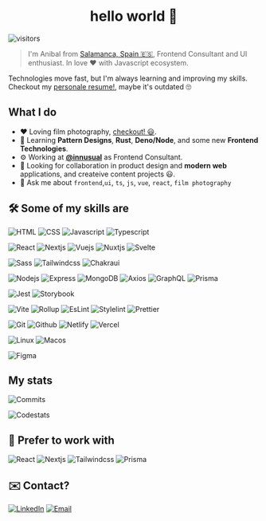 <h1 align="center">hello world 👋</h1>

![visitors](https://visitor-badge.glitch.me/badge?page_id=ansango)

> I'm Anibal from [Salamanca, Spain 🇪🇸](https://goo.gl/maps/M37ZkZBpbKoKESFz8), Frontend Consultant and UI enthusiast. In love ❤️ with Javascript ecosystem.

Technologies move fast, but I'm always learning and improving my skills. Checkout my [personale resume!](https://ansango-cv.vercel.app/), maybe it's outdated 🙄

## What I do

- :heart: Loving film photography, [checkout! 😃](https://anibalsantosgomez.com).
- 🌱 Learning **Pattern Designs**, **Rust**, **Deno/Node**, and some new **Frontend Technologies**.
- ⚙️ Working at **[@innusual](https://www.innusual.tech/)** as Frontend Consultant.
- 👯 Looking for collaboration in product design and **modern web** applications, and createive content projects 😃.
- 💬 Ask me about `frontend`,`ui`, `ts`, `js`, `vue`, `react`, `film photography`

## 🛠️ Some of my skills are

![HTML](https://img.shields.io/badge/html-e34f26?style=for-the-badge&logo=html5&logoColor=white&labelColor=101010)
![CSS](https://img.shields.io/badge/css-1572b6?style=for-the-badge&logo=css3&logoColor=white&labelColor=101010)
![Javascript](https://img.shields.io/badge/javascript-f5e90f?style=for-the-badge&logo=javascript&logoColor=white&labelColor=101010)
![Typescript](https://img.shields.io/badge/typescript-3178C6?style=for-the-badge&logo=typescript&logoColor=white&labelColor=101010)

![React](https://img.shields.io/badge/react-86d3f7?style=for-the-badge&logo=react&logoColor=white&labelColor=101010)
![Nextjs](https://img.shields.io/badge/nextjs-000000?style=for-the-badge&logo=next.js&logoColor=white&labelColor=101010)
![Vuejs](https://img.shields.io/badge/vue.js-9afcbc?style=for-the-badge&logo=vue.js&logoColor=white&labelColor=101010)
![Nuxtjs](https://img.shields.io/badge/nuxtjs-00c58e?style=for-the-badge&logo=nuxt.js&logoColor=white&labelColor=101010)
![Svelte](https://img.shields.io/badge/svelte-ff3e00?style=for-the-badge&logo=svelte&logoColor=white&labelColor=101010)

![Sass](https://img.shields.io/badge/sass-cc6699?style=for-the-badge&logo=sass&logoColor=white&labelColor=101010)
![Tailwindcss](https://img.shields.io/badge/tailwindcss-38b2ac?style=for-the-badge&logo=tailwind-css&logoColor=white&labelColor=101010)
![Chakraui](https://img.shields.io/badge/chakraui-319795?style=for-the-badge&logo=chakra-ui&logoColor=white&labelColor=101010)

![Nodejs](https://img.shields.io/badge/nodejs-339933?style=for-the-badge&logo=node.js&logoColor=white&labelColor=101010)
![Express](https://img.shields.io/badge/express-000000?style=for-the-badge&logo=express&logoColor=white&labelColor=101010)
![MongoDB](https://img.shields.io/badge/mongodb-47a248?style=for-the-badge&logo=mongodb&logoColor=white&labelColor=101010)
![Axios](https://img.shields.io/badge/axios-000000?style=for-the-badge&logo=axios&logoColor=white&labelColor=101010)
![GraphQL](https://img.shields.io/badge/graphql-e10098?style=for-the-badge&logo=graphql&logoColor=white&labelColor=101010)
![Prisma](https://img.shields.io/badge/prisma-2d3748?style=for-the-badge&logo=prisma&logoColor=white&labelColor=101010)

![Jest](https://img.shields.io/badge/jest-c21325?style=for-the-badge&logo=jest&logoColor=white&labelColor=101010)
![Storybook](https://img.shields.io/badge/storybook-ff4785?style=for-the-badge&logo=storybook&logoColor=white&labelColor=101010)

![Vite](https://img.shields.io/badge/vite-646cff?style=for-the-badge&logo=vite&logoColor=white&labelColor=101010)
![Rollup](https://img.shields.io/badge/rollup-ec4a3f?style=for-the-badge&logo=rollup.js&logoColor=white&labelColor=101010)
![EsLint](https://img.shields.io/badge/eslint-4b32c3?style=for-the-badge&logo=eslint&logoColor=white&labelColor=101010)
![Stylelint](https://img.shields.io/badge/stylelint-000000?style=for-the-badge&logo=stylelint&logoColor=white&labelColor=101010)
![Prettier](https://img.shields.io/badge/prettier-f7b93e?style=for-the-badge&logo=prettier&logoColor=white&labelColor=101010)

![Git](https://img.shields.io/badge/Git-fcaebc?style=for-the-badge&logo=git&logoColor=white&labelColor=101010)
![Github](https://img.shields.io/badge/github-181717?style=for-the-badge&logo=github&logoColor=white&labelColor=101010)
![Netlify](https://img.shields.io/badge/Netlify-aee6fc?style=for-the-badge&logo=netlify&logoColor=white&labelColor=101010)
![Vercel](https://img.shields.io/badge/Vercel-000000?style=for-the-badge&logo=vercel&logoColor=white&labelColor=101010)

![Linux](https://img.shields.io/badge/linux-e6f7ff?style=for-the-badge&logo=linux&logoColor=white&labelColor=101010)
![Macos](https://img.shields.io/badge/macos-000000?style=for-the-badge&logo=apple&logoColor=white&labelColor=101010)

![Figma](https://img.shields.io/badge/figma-f24e1e?style=for-the-badge&logo=figma&logoColor=white&labelColor=101010)

## My stats

![Commits](https://github-readme-stats.vercel.app/api?username=ansango&show_icons=true&theme=dark&include_all_commits=true&count_private=true)

![Codestats](https://github-readme-stats.vercel.app/api/top-langs/?username=ansango&layout=compact&theme=dark&langs_count=7)

## 🖤 Prefer to work with

![React](https://img.shields.io/badge/react-86d3f7?style=for-the-badge&logo=react&logoColor=white&labelColor=101010)
![Nextjs](https://img.shields.io/badge/nextjs-000000?style=for-the-badge&logo=next.js&logoColor=white&labelColor=101010)
![Tailwindcss](https://img.shields.io/badge/tailwindcss-38b2ac?style=for-the-badge&logo=tailwind-css&logoColor=white&labelColor=101010)
![Prisma](https://img.shields.io/badge/prisma-2d3748?style=for-the-badge&logo=prisma&logoColor=white&labelColor=101010)

## ✉️ Contact?

[![LinkedIn](https://img.shields.io/badge/LinkedIn-0077B5?style=for-the-badge&logo=linkedin&logoColor=white&labelColor=101010)](https://www.linkedin.com/in/ansango/)
[![Email](https://img.shields.io/badge/Email-D14836?style=for-the-badge&logo=gmail&logoColor=white&labelColor=101010)](mailto:anibalsantosgo@gmail.com)
